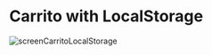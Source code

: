 # Carrito with LocalStorage

![screenCarritoLocalStorage](https://user-images.githubusercontent.com/25165141/84659576-e9369b00-af17-11ea-87e5-3e171809c211.gif)
